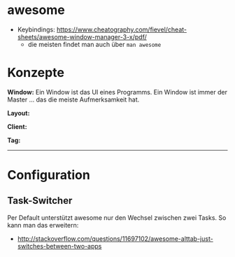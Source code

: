# awesome
* Keybindings: https://www.cheatography.com/fievel/cheat-sheets/awesome-window-manager-3-x/pdf/
  * die meisten findet man auch über ``man awesome``

# Konzepte
**Window:**
Ein Window ist das UI eines Programms. Ein Window ist immer der Master ... das die meiste Aufmerksamkeit hat.

**Layout:**


**Client:**


**Tag:**


---

# Configuration
## Task-Switcher
Per Default unterstützt awesome nur den Wechsel zwischen zwei Tasks. So kann man das erweitern:

* http://stackoverflow.com/questions/11697102/awesome-alttab-just-switches-between-two-apps

